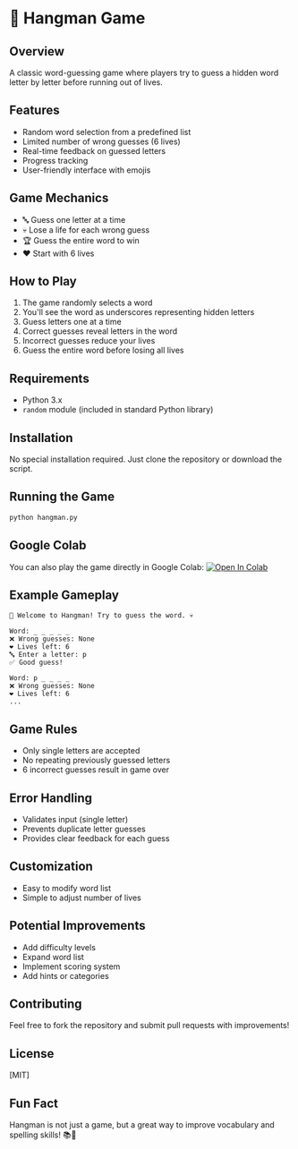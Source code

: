 # 🎩 Hangman Game

## Overview
A classic word-guessing game where players try to guess a hidden word letter by letter before running out of lives.

## Features
- Random word selection from a predefined list
- Limited number of wrong guesses (6 lives)
- Real-time feedback on guessed letters
- Progress tracking
- User-friendly interface with emojis

## Game Mechanics
- 🔤 Guess one letter at a time
- 💀 Lose a life for each wrong guess
- 🏆 Guess the entire word to win
- ❤️ Start with 6 lives

## How to Play
1. The game randomly selects a word
2. You'll see the word as underscores representing hidden letters
3. Guess letters one at a time
4. Correct guesses reveal letters in the word
5. Incorrect guesses reduce your lives
6. Guess the entire word before losing all lives

## Requirements
- Python 3.x
- `random` module (included in standard Python library)

## Installation
No special installation required. Just clone the repository or download the script.

## Running the Game
```bash
python hangman.py
```

## Google Colab
You can also play the game directly in Google Colab:
[![Open In Colab](https://colab.research.google.com/assets/colab-badge.svg)](https://colab.research.google.com/drive/1WyioxwpEIVewz_NKESwDmdCWtnpZ1WVH)

## Example Gameplay
```
🎩 Welcome to Hangman! Try to guess the word. 💀

Word: _ _ _ _ _
❌ Wrong guesses: None
❤️ Lives left: 6
🔤 Enter a letter: p
✅ Good guess!

Word: p _ _ _ _
❌ Wrong guesses: None
❤️ Lives left: 6
...
```

## Game Rules
- Only single letters are accepted
- No repeating previously guessed letters
- 6 incorrect guesses result in game over

## Error Handling
- Validates input (single letter)
- Prevents duplicate letter guesses
- Provides clear feedback for each guess

## Customization
- Easy to modify word list
- Simple to adjust number of lives

## Potential Improvements
- Add difficulty levels
- Expand word list
- Implement scoring system
- Add hints or categories

## Contributing
Feel free to fork the repository and submit pull requests with improvements!

## License
[MIT]

## Fun Fact
Hangman is not just a game, but a great way to improve vocabulary and spelling skills! 📚🧠